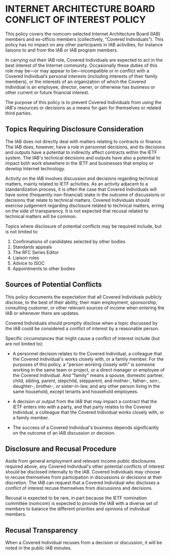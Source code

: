 # INTERNET ARCHITECTURE BOARD CONFLICT OF INTEREST POLICY

This policy covers the nomcom-selected Internet Architecture Board (IAB) members and ex-officio members (collectively, “Covered Individuals”). This policy has no impact on any other participants in IAB activities, for instance liaisons to and from the IAB or IAB program members.


In carrying out their IAB role, Covered Individuals are expected to act in the best interest of the Internet community. Occasionally these duties of this role may be—or may appear to be—incompatible or in conflict with a Covered Individual’s personal interests (including interests of their family members), or the interests of an organization of which the Covered Individual is an employee, director, owner, or otherwise has business or other current or future financial interest.

The purpose of this policy is to prevent Covered Individuals from using the IAB's resources or decisions as a means for gain for themselves or related third parties.

## Topics Requiring Disclosure Consideration

The IAB does not directly deal with matters relating to contracts or finance. The IAB does, however, have a role in personnel decisions, and its decisions and outputs have a potential to indirectly affect contracts within the IETF system. The IAB's technical decisions and outputs have also a potential to impact both work elsewhere in the IETF and businesses that employ or develop Internet technology.

Activity on the IAB involves discussion and decisions regarding technical matters, mainly related to IETF activities. As an activity adjacent to a standardization process, it is often the case that Covered Individuals will have some (frequently non-financial) stake in the outcome of discussions or decisions that relate to technical matters.  Covered Individuals should exercise judgement regarding disclosure related to technical matters, erring on the side of transparency. It is not expected that recusal related to technical matters will be common.

Topics where disclosure of potential conflicts may be required
include, but is not limited to:

1. Confirmations of candidates selected by other bodies
2. Standards appeals
3. The RFC Series Editor
4. Liaison roles
5. Advice to ISOC
6. Appointments to other bodies

## Sources of Potential Conflicts

This policy documents the expectation that all Covered Individuals publicly disclose, to the best of their ability, their main employment, sponsorship, consulting customer, or other relevant sources of income when entering the IAB or whenever there are updates.

Covered Individuals should promptly disclose when a topic discussed by the IAB could be considered a conflict of interest by a reasonable person.

Specific circumstances that might cause a conflict of interest include (but are not limited to):

* A personnel decision relates to the Covered Individual, a colleague that the Covered Individual's works closely with, or a family member. For the purposes of this policy, a "person working closely with" is someone working in the same team or project, or a direct manager or employee of the Covered Individual. And "family" means a spouse, domestic partner, child, sibling, parent, stepchild, stepparent, and mother-, father-, son-, daughter-, brother-, or sister-in-law, and any other person living in the same household, except tenants and household employees.

* A decision or output from the IAB that may impact a contract that the IETF enters into with a party, and that party relates to the Covered Individual, a colleague that the Covered Individual works closely with, or a family member.

* The success of a Covered Individual's business depends significantly on the outcome of an IAB discussion or decision.

## Disclosure and Recusal Procedure

Aside from general employment and relevant income public disclosures required above, any Covered Individual's other potential conflicts of interest should be disclosed internally to the IAB.  Covered Individuals may choose to recuse themselves from participation in discussions or decisions at their discretion.  The IAB can request that a Covered Individual who discloses a conflict of interest recuse themselves from discussions and decisions.

Recusal is expected to be rare, in part because the IETF nomination committee (nomcom) is expected to provide the IAB with a diverse set of members to balance the different priorities and opinions of individual members.

## Recusal Transparency

When a Covered Individual recuses from a decision or discussion, it will be noted in the public IAB minutes.


